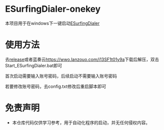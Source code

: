 # ESurfingDialer-onekey
本项目用于在windows下一键启动[ESurfingDialer](https://github.com/Rsplwe/ESurfingDialer)

# 使用方法
去[release](https://github.com/6DDUU6/ESurfingDialer-onekey/releases)或者蓝奏云<https://wwo.lanzouo.com/i13SF1t01y9a>下载后解压，双击Start_ESurfingDialer.bat即可

首次启动需要输入账号密码，后续启动不需要输入账号密码

若要修改账号密码，去config.txt修改后重启脚本即可

# 免责声明

- 本仓库代码仅供学习参考，用于自动化程序的启动，并无任何侵权内容。